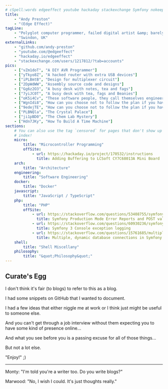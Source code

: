 ```yaml
---
# cSpell:words edgeeffect youtube hackaday stackexchange Symfony nokeep
title:
    - "Andy Preston"
    - "(Edge Effect)"
tagLine:
    - "Polyglot computer programmer, failed digital artist &amp; barely competent electronics engineer."
    - "Swindon, UK"
externalLinks:
    - "github.com/andy-preston"
    - "youtube.com/@edgeeffect"
    - "hackaday.io/edgeeffect"
    - "stackexchange.com/users/1217812/?tab=accounts"
pics:
    - ["vZm1doT", "A DIY AVR Programmer"]
    - ["yTkyo8Z", "A hacked router with extra USB devices"]
    - ["iPLBmtB", "Design for multiplexer circuit"]
    - ["2DpWdWW", "Assembly source code and designs"]
    - ["Gg6z2O3", "A busy desk with notes, tea and fags"]
    - ["7yiJC0T", "A busy desk with tea, fags and Beanies"]
    - ["oK5i4Cv", "These software people, they call themselves engineers but they don't understand real engineering."]
    - ["WgnIdi8", "How can you choose not to follow the plan if you haven't got a plan in the first place? (I)"]
    - ["9edejTE", "How can you choose not to follow the plan if you haven't got a plan in the first place? (II)"]
    - ["PLBNQla", "The Crystal Palace"]
    - ["ji1pBD0", "The Chem Lab Mystery"]
    - ["Hdn7JKy", "How To Build A Time Machine"]
sections:
    # You can also use the tag `censored` for pages that don't show up in the
    # index!
    micro:
        title: "Microcontroller Programming"
        offSite:
            - url: https://hackaday.io/project/170532/instructions
              title: Adding Buffering to LCSoft CY7C68013A Mini Board
    arch:
        title: "Architecture"
    engineering:
        title: "Software Engineering"
    docker:
        title: "Docker"
    javascript:
        title: "JavaScript / TypeScript"
    php:
        title: "PHP"
        offSite:
            - url: https://stackoverflow.com/questions/53408755/symfony-production-mode-error-reports-and-post-values
              title: Symfony Production Mode Error Reports and POST values
            - url: https://stackoverflow.com/questions/60930236/symfony-3-console-exception-logging-only-displayed-on-console
              title: Symfony 3 Console exception logging
            - url: https://stackoverflow.com/questions/15761685/multiple-dynamic-database-connections-in-symfony2/30800216#30800216
              title: Multiple, dynamic database connections in Symfony 2
    shell:
        title: "Shell Miscellany"
    philosophy:
        title: "&quot;Philosophy&quot;"
---
```

## Curate's Egg

I don't think it's fair (to blogs) to refer to this as a blog.

I had some snippets on GitHub that I wanted to document.

I had a few ideas that either niggle me at work or I think just might be useful
to someone else.

And you can't get through a job interview without them expecting you to have
some kind of presence online...

And what you see before you is a passing excuse for all of those things...

But not a lot else.

"Enjoy!" ;)

---

Monty: "I'm told you're a writer too. Do you write blogs?"

Marwood: "No, I wish I could. It's just thoughts really."
